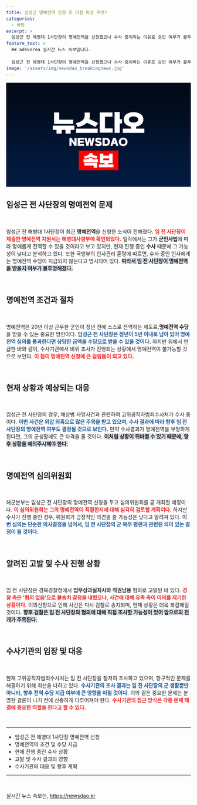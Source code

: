 ```yaml
---
title: 임성근 명예전역 신청 후 미칠 파장 무엇?
categories:
  - 국방
excerpt: >
  임성근 전 해병대 1사단장이 명예전역을 신청했으나 수사 중이라는 이유로 승인 여부가 불투명해 이목이 집중되고 있다. 고위공직자범죄수사처의 조사로 그는 과연 군 생활을 명예롭게 마무리할 수 있을까?
feature_text: >
  ## adskorea 실시간 뉴스 속보입니다.

  임성근 전 해병대 1사단장이 명예전역을 신청했으나 수사 중이라는 이유로 승인 여부가 불투명해 이목이 집중되고 있다. 고위공직자범죄수사처의 조사로 그는 과연 군 생활을 명예롭게 마무리할 수 있을까?
image: '/assets/img/newsdao_breakingnews.jpg'
---
```


<p><img src="/assets/img/newsdao_breakingnews.jpg" alt="adskorea 속보" /></p>

<h2 data-ke-size="size26">임성근 전 사단장의 명예전역 문제</h2>

<p data-ke-size="size16">&nbsp;</p>

<p>임성근 전 해병대 1사단장이 최근 <strong>명예전역</strong>을 신청한 소식이 전해졌다. <b><span style="color: #ee2323;">임 전 사단장이 제출한 명예전역 지원서는 해병대사령부에 확인되었다.</span></b> 일각에서는 그가 <strong>군인사법</strong>에 따라 명예롭게 전역할 수 있을 것이라고 보고 있지만, 현재 진행 중인 <strong>수사</strong> 때문에 그 가능성이 낮다고 분석하고 있다. 또한 국방부의 인사관리 훈령에 따르면, 수사 중인 인사에게는 명예전역 수당이 지급되지 않는다고 명시되어 있다. <b><span style="background-color: #21538527;">따라서 임 전 사단장이 명예전역을 받을지 여부가 불투명해졌다.</span></b></p>

<p data-ke-size="size16">&nbsp;</p>

<h2 data-ke-size="size26">명예전역 조건과 절차</h2>

<p data-ke-size="size16">&nbsp;</p>

<p>명예전역은 20년 이상 근무한 군인이 정년 전에 스스로 전역하는 제도로,<strong>명예전역 수당</strong>을 받을 수 있는 중요한 방안이다. <b><span style="color: #1a5490;">임성근 전 사단장은 정년이 5년 이내로 남아 있어 명예전역 심의를 통과한다면 상당한 금액을 수당으로 받을 수 있을 것이다.</span></b> 하지만 위에서 언급한 바와 같이, 수사기관에서 비위 조사가 진행되는 상황에서 명예전역이 불가능할 것으로 보인다. <b><span style="color: #ee2323;">이 점이 명예전역 신청에 큰 걸림돌이 되고 있다.</span></b></p>

<p data-ke-size="size16">&nbsp;</p>

<h2 data-ke-size="size26">현재 상황과 예상되는 대응</h2>

<p data-ke-size="size16">&nbsp;</p>

<p>임성근 전 사단장의 경우, 채상병 사망사건과 관련하여 고위공직자범죄수사처가 수사 중이다. <b><span style="color: #1a5490;">이번 사건은 외압 의혹으로 많은 주목을 받고 있으며, 수사 결과에 따라 향후 임 전 사단장의 명예전역 여부도 결정될 것으로 보인다.</span></b> 만약 수사결과가 명예전역을 부정하게 된다면, 그의 군생활에도 큰 타격을 줄 것이다. <b><span style="background-color: #21538527;">이처럼 상황이 뒤바뀔 수 있기 때문에, 향후 상황을 예의주시해야 한다.</span></b></p>

<p data-ke-size="size16">&nbsp;</p>

<h2 data-ke-size="size26">명예전역 심의위원회</h2>

<p data-ke-size="size16">&nbsp;</p>

<p>해군본부는 임성근 전 사단장의 명예전역 신청을 두고 심의위원회를 곧 개최할 예정이다. <b><span style="color: #ee2323;">이 심의위원회는 그의 명예전역이 적절한지에 대해 심각히 검토할 계획이다.</span></b> 하지만 수사가 진행 중인 경우, 위원회가 긍정적인 의견을 줄 가능성은 낮다고 알려져 있다. <b><span style="color: #1a5490;">이번 심의는 단순한 의사결정을 넘어서, 임 전 사단장의 군 복무 평판과 관련된 의미 있는 결정이 될 것이다.</span></b></p>

<p data-ke-size="size16">&nbsp;</p>

<h2 data-ke-size="size26">알려진 고발 및 수사 진행 상황</h2>

<p data-ke-size="size16">&nbsp;</p>

<p>임 전 사단장은 경북경찰청에서 <strong>업무상과실치사와 직권남용</strong> 혐의로 고발된 바 있다. <b><span style="color: #ee2323;">경찰 측은 '혐의 없음'으로 불송치 결정을 내렸으나, 사건에 대해 유족 측이 이의를 제기한 상황이다.</span></b> 이의신청으로 인해 사건은 다시 검찰로 송치되며, 현재 상황은 더욱 복잡해질 것이다. <b><span style="background-color: #21538527;">향후 검찰은 임 전 사단장의 혐의에 대해 직접 조사할 가능성이 있어 앞으로의 전개가 주목된다.</span></b></p>

<p data-ke-size="size16">&nbsp;</p>

<h2 data-ke-size="size26">수사기관의 입장 및 대응</h2>

<p data-ke-size="size16">&nbsp;</p>

<p>현재 고위공직자범죄수사처는 임 전 사단장을 철저히 조사하고 있으며, 항구적인 문제를 해결하기 위해 최선을 다하고 있다. <b><span style="color: #1a5490;">수사기관의 조사 결과는 임 전 사단장의 군 생활뿐만 아니라, 향후 전역 수당 지급 여부에 큰 영향을 미칠 것이다.</span></b> 이와 같은 중요한 문제는 분명한 결론이 나기 전에 신중하게 다루어져야 한다. <b><span style="color: #ee2323;">수사기관의 접근 방식은 각종 문제 해결에 중요한 역할을 한다고 할 수 있다.</span></b></p>

<p data-ke-size="size16">&nbsp;</p>

<hr />

<ul>
    <li>임성근 전 해병대 1사단장 명예전역 신청</li>
    <li>명예전역의 조건 및 수당 지급</li>
    <li>현재 진행 중인 수사 상황</li>
    <li>고발 및 수사 결과의 영향</li>
    <li> 수사기관의 대응 및 향후 계획</li>
</ul>

<hr />

<p data-ke-size="size16">&nbsp;</p>
실시간 뉴스 속보는, <a href="https://newsdao.kr" rel="dofollow">https://newsdao.kr</a>


